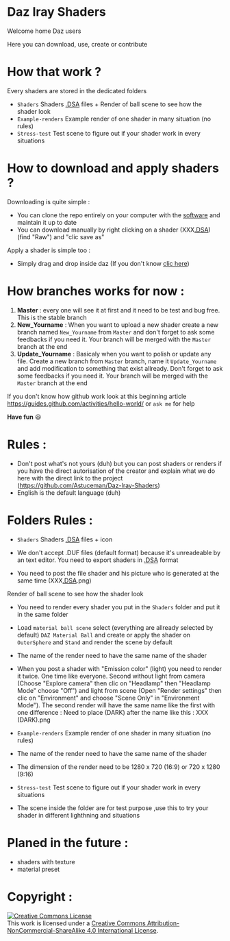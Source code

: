 # Daz Iray Shaders
Welcome home Daz users

Here you can download, use, create or contribute

# How that work ?
Every shaders are stored in the dedicated folders

- `Shaders`               Shaders <a href="https://youtu.be/wvOotDR_cuI" target="_blank">.DSA</a> files + Render of ball scene to see how the shader look
- `Example-renders`       Example render of one shader in many situation (no rules)
- `Stress-test`           Test scene to figure out if your shader work in every situations

# How to download and apply shaders ?

Downloading is quite simple :
- You can clone the repo entirely on your computer with the <a href="https://desktop.github.com/" target="_blank">software</a> and maintain it up to date
- You can download manually by right clicking on a shader (XXX<a href="https://youtu.be/wvOotDR_cuI" target="_blank">.DSA</a>) (find "Raw") and "clic save as"

Apply a shader is simple too :
- Simply drag and drop inside daz (If you don't know <a href="https://youtu.be/68EhOnllGD8" target="_blank">clic here</a>)


# How branches works for now :

1. **Master** : every one will see it at first and it need to be test and bug free. This is the stable branch
2. **New_Yourname** : When you want to upload a new shader create a new branch named `New_Yourname` from `Master` and don't forget to ask some feedbacks if you need it. Your branch will be merged with the `Master` branch at the end
3. **Update_Yourname** : Basicaly when you want to polish or update any file. Create a new branch from `Master` branch, name it `Update_Yourname` and add modification to something that exist allready. Don't forget to ask some feedbacks if you need it. Your branch will be merged with the `Master` branch at the end


If you don't know how github work look at this beginning article https://guides.github.com/activities/hello-world/ or `ask me` for help

**Have fun**  :smiley:

# Rules :
- Don't post what's not yours (duh) but you can post shaders or renders if you have the direct autorisation of the creator and explain what we do here with the direct link to the project (https://github.com/Astuceman/Daz-Iray-Shaders)
- English is the default language (duh)

# Folders Rules :
- `Shaders`               Shaders <a href="https://youtu.be/wvOotDR_cuI" target="_blank">.DSA</a> files + icon

 - We don't accept .DUF files (default format) because it's unreadeable by an text editor.
You need to export shaders in <a href="https://youtu.be/wvOotDR_cuI" target="_blank">.DSA</a> format
 - You need to post the file shader and his picture who is generated at the same time (XXX<a href="https://youtu.be/wvOotDR_cuI" target="_blank">.DSA</a>.png)

Render of ball scene to see how the shader look

 - You need to render every shader you put in the `Shaders` folder and put it in the same folder
 - Load `material ball scene` select (everything are allready selected by default) `DAZ Material Ball` and create or apply the shader on `OuterSphere` and `Stand` and render the scene by default
 - The name of the render need to have the same name of the shader
 - When you post a shader with "Emission color" (light) you need to render it twice. One time like everyone. Second without light from camera (Choose "Explore camera" then clic on "Headlamp" then "Headlamp Mode" choose "Off") and light from scene (Open "Render settings" then clic on "Environment" and choose "Scene Only" in "Environment Mode"). The second render will have the same name like the first with one difference : Need to place (DARK) after the name like this : XXX (DARK).png

- `Example-renders`       Example render of one shader in many situation (no rules)

 - The name of the render need to have the same name of the shader
 - The dimension of the render need to be 1280 x 720 (16:9) or 720 x 1280 (9:16)

- `Stress-test`           Test scene to figure out if your shader work in every situations

 - The scene inside the folder are for test purpose ,use this to try your shader in different lighthning and situations

# Planed in the future :
- shaders with texture
- material preset

# Copyright :

<a rel="license" href="http://creativecommons.org/licenses/by-nc-sa/4.0/"><img alt="Creative Commons License" style="border-width:0" src="https://i.creativecommons.org/l/by-nc-sa/4.0/88x31.png" /></a><br />This work is licensed under a <a rel="license" href="http://creativecommons.org/licenses/by-nc-sa/4.0/">Creative Commons Attribution-NonCommercial-ShareAlike 4.0 International License</a>.
